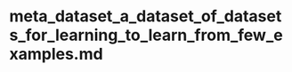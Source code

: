 # meta_dataset_a_dataset_of_datasets_for_learning_to_learn_from_few_examples.md

<!-- REFERENCE -->
